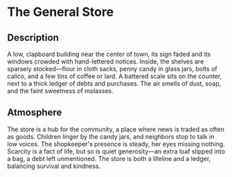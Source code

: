 # The General Store

## Description

A low, clapboard building near the center of town, its sign faded and its windows crowded with hand-lettered notices. Inside, the shelves are sparsely stocked—flour in cloth sacks, penny candy in glass jars, bolts of calico, and a few tins of coffee or lard. A battered scale sits on the counter, next to a thick ledger of debts and purchases. The air smells of dust, soap, and the faint sweetness of molasses.

## Atmosphere

The store is a hub for the community, a place where news is traded as often as goods. Children linger by the candy jars, and neighbors stop to talk in low voices. The shopkeeper's presence is steady, her eyes missing nothing. Scarcity is a fact of life, but so is quiet generosity—an extra loaf slipped into a bag, a debt left unmentioned. The store is both a lifeline and a ledger, balancing survival and kindness. 